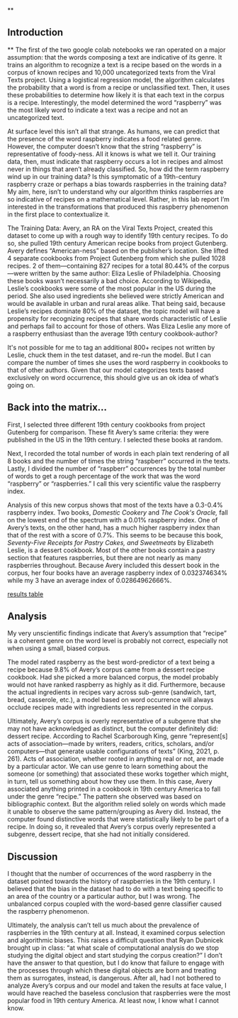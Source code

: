 ﻿**
## Introduction
**
The first of the two google colab notebooks we ran operated on a major assumption: that the words composing a text are indicative of its genre.  It trains an algorithm to recognize a text is a recipe based on the words in a corpus of known recipes and 10,000 uncategorized texts from the Viral Texts project. Using a logistical regression model, the algorithm calculates the probability that a word is from a recipe or unclassified text. Then, it uses these probabilities to determine how likely it is that each text in the corpus is a recipe. Interestingly, the model determined the word “raspberry” was the most likely word to indicate a text was a recipe and not an uncategorized text.

At surface level this isn’t all that strange. As humans, we can predict that the presence of the word raspberry indicates a food related genre. However, the computer doesn’t know that the string “raspberry” is representative of foody-ness. All it knows is what we tell it. Our training data, then, must indicate that raspberry occurs a lot in recipes and almost never in things that aren’t already classified. So, how did the term raspberry wind up in our training data? Is this symptomatic of a 19th-century raspberry craze or perhaps a bias towards raspberries in the training data? My aim, here, isn’t to understand why our algorithm thinks raspberries are so indicative of recipes on a mathematical level. Rather, in this lab report I’m interested in the transformations that produced this raspberry phenomenon in the first place to contextualize it.

The Training Data: Avery, an RA on the Viral Texts Project, created this dataset to come up with a rough way to identify 19th century recipes. To do so, she pulled 19th century American recipe books from project Gutenberg. Avery defines “American-ness” based on the publisher’s location. She lifted 4 separate cookbooks from Project Gutenberg from which she pulled 1028 recipes. 2 of them—containing 827 recipes for a total 80.44% of the corpus—were written by the same author: Eliza Leslie of Philadelphia. Choosing these books wasn’t necessarily a bad choice. According to Wikipedia, Leslie’s cookbooks were some of the most popular in the US during the period. She also used ingredients she believed were strictly American and would be available in urban and rural areas alike. That being said, because Leslie’s recipes dominate 80% of the dataset, the topic model will have a propensity for recognizing recipes that share words characteristic of Leslie and perhaps fail to account for those of others. Was Eliza Leslie any more of a raspberry enthusiast than the average 19th century cookbook-author?

It's not possible for me to tag an additional 800+ recipes not written by Leslie, chuck them in the test dataset, and re-run the model. But I can compare the number of times she uses the word raspberry in cookbooks to that of other authors. Given that our model categorizes texts based exclusively on word occurrence, this should give us an ok idea of what’s going on.

## **Back into the matrix…**

First, I selected three different 19th century cookbooks from project Gutenberg for comparison. These fit Avery’s same criteria: they were published in the US in the 19th century. I selected these books at random.

Next, I recorded the total number of words in each plain text rendering of all 8 books and the number of times the string “raspberr” occurred in the texts. Lastly, I divided the number of “raspberr” occurrences by the total number of words to get a rough percentage of the work that was the word “raspberry” or “raspberries.” I call this very scientific value the raspberry index.

Analysis of this new corpus shows that most of the texts have a 0.3-0.4% raspberry index. Two books, _Domestic Cookery_ and _The Cook's Oracle,_ fall on the lowest end of the spectrum with a 0.01% raspberry index. One of Avery’s texts, on the other hand, has a much higher raspberry index than that of the rest with a score of 0.7%. This seems to be because this book, _Seventy-Five Receipts for Pastry Cakes, and Sweetmeats_ by Elizabeth Leslie, is a dessert cookbook. Most of the other books contain a pastry section that features raspberries, but there are not nearly as many raspberries throughout. Because Avery included this dessert book in the corpus, her four books have an average raspberry index of 0.032374634% while my 3 have an average index of 0.02864962666%.

 [results table](https://docs.google.com/spreadsheets/d/10CKL7Or1TwR8TpIJxhzzRr5ScS7yC427SWEKEwg480o/edit?usp=sharing)
## **Analysis**

My very unscientific findings indicate that Avery’s assumption that “recipe” is a coherent genre on the word level is probably not correct, especially not when using a small, biased corpus.

The model rated raspberry as the best word-predictor of a text being a recipe because 9.8% of Avery’s corpus came from a dessert recipe cookbook. Had she picked a more balanced corpus, the model probably would not have ranked raspberry as highly as it did. Furthermore, because the actual ingredients in recipes vary across sub-genre (sandwich, tart, bread, casserole, etc.), a model based on word occurrence will always occlude recipes made with ingredients less represented in the corpus.

Ultimately, Avery’s corpus is overly representative of a subgenre that she may not have acknowledged as distinct, but the computer definitely did: dessert recipe. According to Rachel Scarborough King, genre “represent[s] acts of association—made by writers, readers, critics, scholars, and/or computers—that generate usable configurations of texts” (King, 2021, p. 261). Acts of association, whether rooted in anything real or not, are made by a particular actor. We can use genre to learn something about the someone (or something) that associated these works together which might, in turn, tell us something about how they use them. In this case, Avery associated anything printed in a cookbook in 19th century America to fall under the genre “recipe.” The pattern she observed was based on bibliographic context. But the algorithm relied solely on words which made it unable to observe the same pattern/grouping as Avery did. Instead, the computer found distinctive words that were statistically likely to be part of a recipe. In doing so, it revealed that Avery’s corpus overly represented a subgenre, dessert recipe, that she had not initially considered.

## **Discussion**

I thought that the number of occurrences of the word raspberry in the dataset pointed towards the history of raspberries in the 19th century. I believed that the bias in the dataset had to do with a text being specific to an area of the country or a particular author, but I was wrong. The unbalanced corpus coupled with the word-based genre classifier caused the raspberry phenomenon.

Ultimately, the analysis can’t tell us much about the prevalence of raspberries in the 19th century at all. Instead, it examined corpus selection and algorithmic biases. This raises a difficult question that Ryan Dubnicek brought up in class: “at what scale of computational analysis do we stop studying the digital object and start studying the corpus creation?” I don’t have the answer to that question, but I do know that failure to engage with the processes through which these digital objects are born and treating them as surrogates, instead, is dangerous. After all, had I not bothered to analyze Avery’s corpus and our model and taken the results at face value, I would have reached the baseless conclusion that raspberries were the most popular food in 19th century America. At least now, I know what I cannot know.

